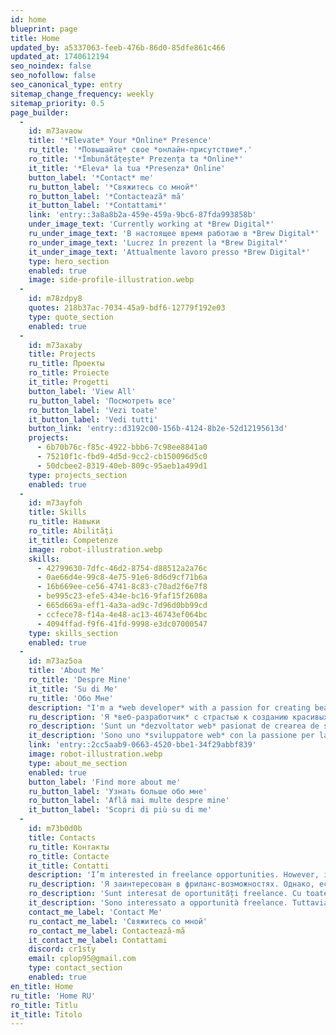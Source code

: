 ```yaml
---
id: home
blueprint: page
title: Home
updated_by: a5337063-feeb-476b-86d0-85dfe861c466
updated_at: 1740612194
seo_noindex: false
seo_nofollow: false
seo_canonical_type: entry
sitemap_change_frequency: weekly
sitemap_priority: 0.5
page_builder:
  -
    id: m73avaow
    title: '*Elevate* Your *Online* Presence'
    ru_title: '*Повышайте* свое *онлайн-присутствие*.'
    ro_title: '*Îmbunătățește* Prezența ta *Online*'
    it_title: '*Eleva* la tua *Presenza* Online'
    button_label: '*Contact* me'
    ru_button_label: '*Свяжитесь со мной*'
    ro_button_label: '*Contactează* mă'
    it_button_label: '*Contattami*'
    link: 'entry::3a8a8b2a-459e-459a-9bc6-87fda993858b'
    under_image_text: 'Currently working at *Brew Digital*'
    ru_under_image_text: 'В настоящее время работаю в *Brew Digital*'
    ro_under_image_text: 'Lucrez în prezent la *Brew Digital*'
    it_under_image_text: 'Attualmente lavoro presso *Brew Digital*'
    type: hero_section
    enabled: true
    image: side-profile-illustration.webp
  -
    id: m78zdpy8
    quotes: 218b37ac-7034-45a9-bdf6-12779f192e03
    type: quote_section
    enabled: true
  -
    id: m73axaby
    title: Projects
    ru_title: Проекты
    ro_title: Proiecte
    it_title: Progetti
    button_label: 'View All'
    ru_button_label: 'Посмотреть все'
    ro_button_label: 'Vezi toate'
    it_button_label: 'Vedi tutti'
    button_link: 'entry::d3192c00-156b-4124-8b2e-52d12195613d'
    projects:
      - 6b70b76c-f85c-4922-bbb6-7c98ee8841a0
      - 75210f1c-fbd9-4d5d-9cc2-cb150096d5c0
      - 50dcbee2-8319-40eb-809c-95aeb1a499d1
    type: projects_section
    enabled: true
  -
    id: m73ayfoh
    title: Skills
    ru_title: Навыки
    ro_title: Abilități
    it_title: Competenze
    image: robot-illustration.webp
    skills:
      - 42799630-7dfc-46d2-8754-d88512a2a76c
      - 0ae66d4e-99c8-4e75-91e6-8d6d9cf71b6a
      - 16b669ee-ce56-4741-8c83-c70ad2f6e7f8
      - be995c23-efe5-434e-bc16-9faf15f2608a
      - 665d669a-eff1-4a3a-ad9c-7d96d0bb99cd
      - ccfece78-f14a-4e48-ac13-46743ef064bc
      - 4094ffad-f9f6-41fd-9998-e3dc07000547
    type: skills_section
    enabled: true
  -
    id: m73az5oa
    title: 'About Me'
    ro_title: 'Despre Mine'
    it_title: 'Su di Me'
    ru_title: 'Обо Мне'
    description: "I'm a *web developer* with a passion for creating beautiful and functional websites. I have experience with a variety of tools and technologies, and I'm always looking to learn more."
    ru_description: 'Я *веб-разработчик* с страстью к созданию красивых и функциональных сайтов. У меня есть опыт работы с различными инструментами и технологиями, и я всегда стремлюсь учиться новому.'
    ro_description: 'Sunt un *dezvoltator web* pasionat de crearea de site-uri frumoase și funcționale. Am experiență cu o varietate de instrumente și tehnologii și sunt mereu în căutarea de a învăța mai multe.'
    it_description: 'Sono uno *sviluppatore web* con la passione per la creazione di siti web belli e funzionali. Ho esperienza con una varietà di strumenti e tecnologie e sono sempre alla ricerca di imparare di più.'
    link: 'entry::2cc5aab9-0663-4520-bbe1-34f29abbf839'
    image: robot-illustration.webp
    type: about_me_section
    enabled: true
    button_label: 'Find more about me'
    ru_button_label: 'Узнать больше обо мне'
    ro_button_label: 'Află mai multe despre mine'
    it_button_label: 'Scopri di più su di me'
  -
    id: m73b0d0b
    title: Contacts
    ru_title: Контакты
    ro_title: Contacte
    it_title: Contatti
    description: 'I’m interested in freelance opportunities. However, if you have other requests or questions, don’t hesitate to contact me.'
    ru_description: 'Я заинтересован в фриланс-возможностях. Однако, если у вас есть другие запросы или вопросы, не стесняйтесь связаться со мной.'
    ro_description: 'Sunt interesat de oportunități freelance. Cu toate acestea, dacă aveți alte cereri sau întrebări, nu ezitați să mă contactați.'
    it_description: 'Sono interessato a opportunità freelance. Tuttavia, se hai altre richieste o domande, non esitare a contattarmi.'
    contact_me_label: 'Contact Me'
    ru_contact_me_label: 'Свяжитесь со мной'
    ro_contact_me_label: Contactează-mă
    it_contact_me_label: Contattami
    discord: cr1sty
    email: cplop95@gmail.com
    type: contact_section
    enabled: true
en_title: Home
ru_title: 'Home RU'
ro_title: Titlu
it_title: Titolo
---
```


